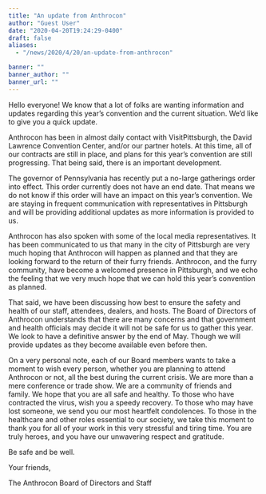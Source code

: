 ```yaml
---
title: "An update from Anthrocon"
author: "Guest User"
date: "2020-04-20T19:24:29-0400"
draft: false
aliases:
  - "/news/2020/4/20/an-update-from-anthrocon"

banner: ""
banner_author: ""
banner_url: ""
---
```


Hello everyone!&nbsp;We know that a lot of folks are wanting information and updates regarding this year’s convention and the current situation.&nbsp;We’d like to give you a quick update.

Anthrocon has been in almost daily contact with VisitPittsburgh, the David Lawrence Convention Center, and/or our partner hotels.&nbsp;At this time, all of our contracts are still in place, and plans for this year’s convention are still progressing.&nbsp;That being said, there is an important development.

The governor of Pennsylvania has recently put a no-large gatherings order into effect.&nbsp;This order currently does not have an end date.&nbsp;That means we do not know if this order will have an impact on this year’s convention.&nbsp;We are staying in frequent communication with representatives in Pittsburgh and will be providing additional updates as more information is provided to us.

Anthrocon has also spoken with some of the local media representatives.&nbsp;It has been communicated to us that many in the city of Pittsburgh are very much hoping that Anthrocon will happen as planned and that they are looking forward to the return of their furry friends.&nbsp;Anthrocon, and the furry community, have become a welcomed presence in Pittsburgh, and we echo the feeling that we very much hope that we can hold this year’s convention as planned.

That said, we have been discussing how best to ensure the safety and health of our staff, attendees, dealers, and hosts. The Board of Directors of Anthrocon understands that there are many concerns and that government and health officials may decide it will not be safe for us to gather this year. We look to have a definitive answer by the end of May. Though we will provide updates as they become available even before then.

On a very personal note, each of our Board members wants to take a moment to wish every person, whether you are planning to attend Anthrocon or not, all the best during the current crisis.&nbsp;We are more than a mere conference or trade show. We are a community of friends and family.&nbsp;We hope that you are all safe and healthy.&nbsp;To those who have contracted the virus, wish you a speedy recovery.&nbsp;To those who may have lost someone, we send you our most heartfelt condolences. To those in the healthcare and other roles essential to our society, we take this moment to thank you for all of your work in this very stressful and tiring time.&nbsp;You are truly heroes, and you have our unwavering respect and gratitude.

Be safe and be well.

Your friends,

The Anthrocon Board of Directors and Staff
